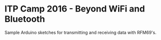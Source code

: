 # ITP Camp 2016 - Beyond WiFi and Bluetooth
Sample Arduino sketches for transmitting and receiving data with RFM69's.
